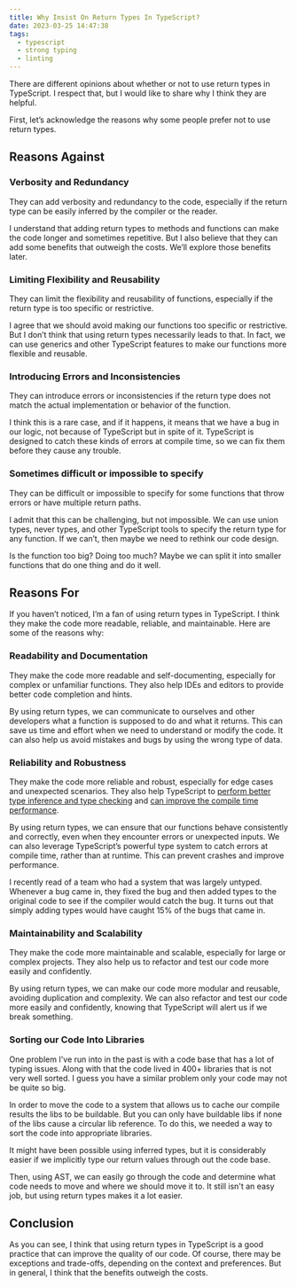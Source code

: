 ```yaml
---
title: Why Insist On Return Types In TypeScript?
date: 2023-03-25 14:47:38
tags:
  - typescript
  - strong typing
  - linting
---
```


There are different opinions about whether or not to use return types in TypeScript. I respect that, but I would like to share why I think they are helpful.

First, let’s acknowledge the reasons why some people prefer not to use return types.

## Reasons Against

### Verbosity and Redundancy

They can add verbosity and redundancy to the code, especially if the return type can be easily inferred by the compiler or the reader.

I understand that adding return types to methods and functions can make the code longer and sometimes repetitive. But I also believe that they can add some benefits that outweigh the costs. We’ll explore those benefits later.

### Limiting Flexibility and Reusability

They can limit the flexibility and reusability of functions, especially if the return type is too specific or restrictive.

I agree that we should avoid making our functions too specific or restrictive. But I don’t think that using return types necessarily leads to that. In fact, we can use generics and other TypeScript features to make our functions more flexible and reusable.

### Introducing Errors and Inconsistencies

They can introduce errors or inconsistencies if the return type does not match the actual implementation or behavior of the function.

I think this is a rare case, and if it happens, it means that we have a bug in our logic, not because of TypeScript but in spite of it. TypeScript is designed to catch these kinds of errors at compile time, so we can fix them before they cause any trouble.

### Sometimes difficult or impossible to specify

They can be difficult or impossible to specify for some functions that throw errors or have multiple return paths.

I admit that this can be challenging, but not impossible. We can use union types, never types, and other TypeScript tools to specify the return type for any function. If we can’t, then maybe we need to rethink our code design.

Is the function too big? Doing too much? Maybe we can split it into smaller functions that do one thing and do it well.

## Reasons For

If you haven’t noticed, I’m a fan of using return types in TypeScript. I think they make the code more readable, reliable, and maintainable. Here are some of the reasons why:

### Readability and Documentation

They make the code more readable and self-documenting, especially for complex or unfamiliar functions. They also help IDEs and editors to provide better code completion and hints.

By using return types, we can communicate to ourselves and other developers what a function is supposed to do and what it returns. This can save us time and effort when we need to understand or modify the code. It can also help us avoid mistakes and bugs by using the wrong type of data.

### Reliability and Robustness

They make the code more reliable and robust, especially for edge cases and unexpected scenarios. They also help TypeScript to [perform better type inference and type checking](https://www.typescriptlang.org/docs/handbook/type-inference.html) and [can improve the compile time performance](https://github.com/microsoft/TypeScript/wiki/Performance#using-type-annotations).

By using return types, we can ensure that our functions behave consistently and correctly, even when they encounter errors or unexpected inputs. We can also leverage TypeScript’s powerful type system to catch errors at compile time, rather than at runtime. This can prevent crashes and improve performance.

I recently read of a team who had a system that was largely untyped. Whenever a bug came in, they fixed the bug and then added types to the original code to see if the compiler would catch the bug. It turns out that simply adding types would have caught 15% of the bugs that came in.

### Maintainability and Scalability

They make the code more maintainable and scalable, especially for large or complex projects. They also help us to refactor and test our code more easily and confidently.

By using return types, we can make our code more modular and reusable, avoiding duplication and complexity. We can also refactor and test our code more easily and confidently, knowing that TypeScript will alert us if we break something.

### Sorting our Code Into Libraries

One problem I've run into in the past is with a code base that has a lot of typing issues. Along with that the code lived in 400+ libraries that is not very well sorted. I guess you have a similar problem only your code may not be quite so big.

In order to move the code to a system that allows us to cache our compile results the libs to be buildable. But you can only have buildable libs if none of the libs cause a circular lib reference. To do this, we needed a way to sort the code into appropriate libraries.

It might have been possible using inferred types, but it is considerably easier if we implicitly type our return values through out the code base.

Then, using AST, we can easily go through the code and determine what code needs to move and where we should move it to. It still isn't an easy job, but using return types makes it a lot easier.

## Conclusion

As you can see, I think that using return types in TypeScript is a good practice that can improve the quality of our code. Of course, there may be exceptions and trade-offs, depending on the context and preferences. But in general, I think that the benefits outweigh the costs.
